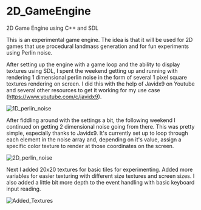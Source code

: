 # 2D_GameEngine
2D Game Engine using C++ and SDL

This is an experimental game engine. The idea is that it will be used for 2D games that use procedural landmass generation and for fun experiments using Perlin noise.

After setting up the engine with a game loop and the ability to display textures using SDL, I spent the weekend getting up and running with rendering 1 dimensional perlin noise in the form of several 1 pixel square textures rendering on screen. I did this with the help of Javidx9 on Youtube and several other resources to get it working for my use case (https://www.youtube.com/c/javidx9).

![1D_perlin_noise](https://user-images.githubusercontent.com/82423961/200243773-0b9a01e5-7592-4cb4-9021-7657aef1aeda.png)

After fiddling around with the settings a bit, the following weekend I continued on getting 2 dimensional noise going from there. This was pretty simple, especially thanks to Javidx9. It's currently set up to loop through each element in the noise array and, depending on it's value, assign a specific color texture to render at those coordinates on the screen.

![2D_perlin_noise](https://user-images.githubusercontent.com/82423961/200244316-06495c58-93b3-418e-a653-b0536bfb2348.png)

Next I added 20x20 textures for basic tiles for experimenting. Added more variables for easier texturing with different size textures and screen sizes. I also added a little bit more depth to the event handling with basic keyboard input reading.

![Added_Textures](https://user-images.githubusercontent.com/82423961/200477733-b6e5eee2-bb8f-414b-871a-aa01f365a35a.png)
